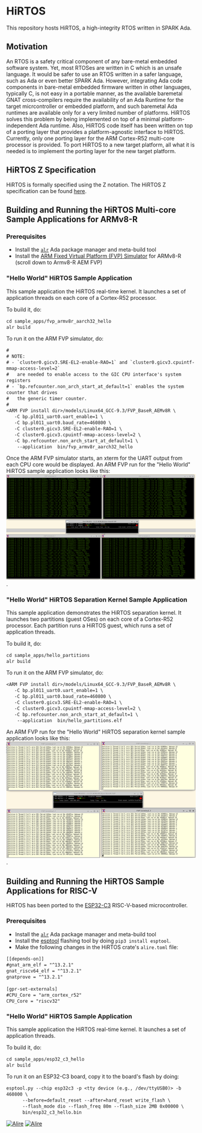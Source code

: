 # HiRTOS

This repository hosts HiRTOS, a high-integrity RTOS written in SPARK Ada.

## Motivation

An RTOS is a safety critical component of any bare-metal embedded software system.
Yet, most RTOSes are written in C which is an unsafe language. It would be safer
to use an RTOS written in a safer language, such as Ada or even better SPARK Ada.
However, integrating Ada code components in bare-metal embedded firmware written
in other languages, typically C, is not easy in a portable manner, as the available
baremetal GNAT cross-compilers require the availability of an Ada Runtime for the
target micrcontroller or embedded platform, and such baremetal Ada runtimes are
available only for a very limited number of platforms. HiRTOS solves this problem
by being implemented on top of a minimal platform-independent Ada runtime.
Also, HiRTOS code itself has been written on top of a porting layer that provides
a platform-agnostic interface to HiRTOS. Currently, only one porting layer for the
ARM Cortex-R52 multi-core processor is provided. To port HiRTOS to a new target
platform, all what it is needed is to implement the porting layer for the new target
platform.

## HiRTOS Z Specification

HiRTOS is formally specified using the Z notation. The HiRTOS Z specification can
be found [here](doc/HiRTOS.pdf).

## Building and Running the HiRTOS Multi-core Sample Applications for ARMv8-R

### Prerequisites

* Install the [`alr`](https://alire.ada.dev/docs/) Ada package manager and meta-build tool
* Install the [ARM Fixed Virtual Platform (FVP) Simulator](https://developer.arm.com/downloads/-/arm-ecosystem-models)
  for ARMv8-R (scroll down to Armv8-R AEM FVP)

### "Hello World" HiRTOS Sample Application

This sample application the HiRTOS real-time kernel. It launches a set of application threads on
each core of a Cortex-R52 processor.

To build it, do:

```
cd sample_apps/fvp_armv8r_aarch32_hello
alr build
```

To run it on the ARM FVP simulator, do:

```
#
# NOTE:
# - `cluster0.gicv3.SRE-EL2-enable-RAO=1` and `cluster0.gicv3.cpuintf-mmap-access-level=2`
#   are needed to enable access to the GIC CPU interface's system registers
# - `bp.refcounter.non_arch_start_at_default=1` enables the system counter that drives
#   the generic timer counter.
#
<ARM FVP install dir>/models/Linux64_GCC-9.3/FVP_BaseR_AEMv8R \
   -C bp.pl011_uart0.uart_enable=1 \
   -C bp.pl011_uart0.baud_rate=460800 \
   -C cluster0.gicv3.SRE-EL2-enable-RAO=1 \
   -C cluster0.gicv3.cpuintf-mmap-access-level=2 \
   -C bp.refcounter.non_arch_start_at_default=1 \
	--application  bin/fvp_armv8r_aarch32_hello
```

Once the ARM FVP simulator starts, an xterm for the UART output from each CPU core would be
displayed.
An ARM FVP run for the "Hello World" HiRTOS sample application looks like this: ![](doc/HiRTOS_Sample_App_Running.png).

### "Hello World" HiRTOS Separation Kernel Sample Application

This sample application demonstrates the HiRTOS separation kernel. It launches two partitions
(guest OSes) on each core of a Cortex-R52 processor. Each partition runs a HiRTOS guest, which
runs a set of application threads.

To build it, do:
```
cd sample_apps/hello_partitions
alr build
```

To run it on the ARM FVP simulator, do:
```
<ARM FVP install dir>/models/Linux64_GCC-9.3/FVP_BaseR_AEMv8R \
   -C bp.pl011_uart0.uart_enable=1 \
   -C bp.pl011_uart0.baud_rate=460800 \
   -C cluster0.gicv3.SRE-EL2-enable-RAO=1 \
   -C cluster0.gicv3.cpuintf-mmap-access-level=2 \
   -C bp.refcounter.non_arch_start_at_default=1 \
	--application  bin/hello_partitions.elf
```

An ARM FVP run for the "Hello World" HiRTOS separation kernel sample application looks like this: ![](doc/HiRTOS_Separation_Kernel_Sample_App_Running.png).

## Building and Running the HiRTOS Sample Applications for RISC-V

HiRTOS has been ported to the [ESP32-C3](https://www.espressif.com/en/products/socs/esp32-c3) RISC-V-based
microcontroller.

### Prerequisites

* Install the [`alr`](https://alire.ada.dev/docs/) Ada package manager and meta-build tool
* Install the [esptool](https://docs.espressif.com/projects/esptool/en/latest/esp32/) flashing tool
  by doing `pip3 install esptool`.
* Make the following changes in the HiRTOS crate's `alire.toml` file:
```
[[depends-on]]
#gnat_arm_elf = "^13.2.1"
gnat_riscv64_elf = "^13.2.1"
gnatprove = "^13.2.1"

[gpr-set-externals]
#CPU_Core = "arm_cortex_r52"
CPU_Core = "riscv32"
```

### "Hello World" HiRTOS Sample Application

This sample application the HiRTOS real-time kernel. It launches a set of application threads.

To build it, do:

```
cd sample_apps/esp32_c3_hello
alr build
```

To run it on an ESP32-C3 board, copy it to the board's flash by doing:

```
esptool.py --chip esp32c3 -p <tty device (e.g., /dev/ttyUSB0)> -b 460800 \
      --before=default_reset --after=hard_reset write_flash \
      --flash_mode dio --flash_freq 80m --flash_size 2MB 0x00000 \
      bin/esp32_c3_hello.bin
```

[![Alire](https://img.shields.io/endpoint?url=https://alire.ada.dev/badges/hirtos.json)](https://alire.ada.dev/crates/hirtos.html)
[![Alire](https://img.shields.io/endpoint?url=https://alire.ada.dev/badges/hirtos_separation_kernel.json)](https://alire.ada.dev/crates/hirtos_separation_kernel.html)
